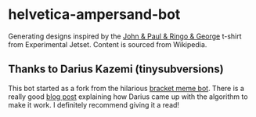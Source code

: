 # helvetica-ampersand-bot

Generating designs inspired by the [John & Paul & Ringo & George](https://www.experimentaljetset.nl/archive/john-paul-ringo-george) t-shirt from Experimental Jetset. Content is sourced from Wikipedia.

## Thanks to Darius Kazemi (tinysubversions)

This bot started as a fork from the hilarious [bracket meme bot](https://github.com/dariusk/bracket-meme-bot). There is a really good [blog post](https://tinysubversions.com/notes/bracket-meme-bot/) explaining how Darius came up with the algorithm to make it work. I definitely recommend giving it a read!
